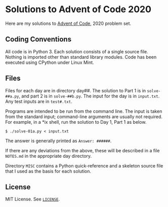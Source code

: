 Solutions to Advent of Code 2020
================================

Here are my solutions to [Advent of Code](https://adventofcode.com/),
2020 problem set.

Coding Conventions
------------------

All code is in Python 3. Each solution consists of a single source file.
Nothing is imported other than standard library modules. Code has been
executed using CPython under Linux Mint.

Files
-----

Files for each day are in directory day##. The solution to Part 1 is in
`solve-##a.py`, and part 2 is in `solve-##b.py`. The input for the day
is in `input.txt`. Any test inputs are in `test#.txt`.

Programs are intended to be run from the command line. The input is
taken from the standard input; command-line arguments are usually not
required. For example, in a \*ix shell, run the solution to Day 1, Part
1 as below.

    $ ./solve-01a.py < input.txt

The answer is generally printed as `Answer: ######`.

If there are any deviations from the above, these will be described in a
file `NOTES.md` in the appropriate day directory.

Directory `MISC` contains a Python quick-reference and a skeleton source
file that I used as the basis for each solution.

License
-------

MIT License. See [`LICENSE`](LICENSE).

